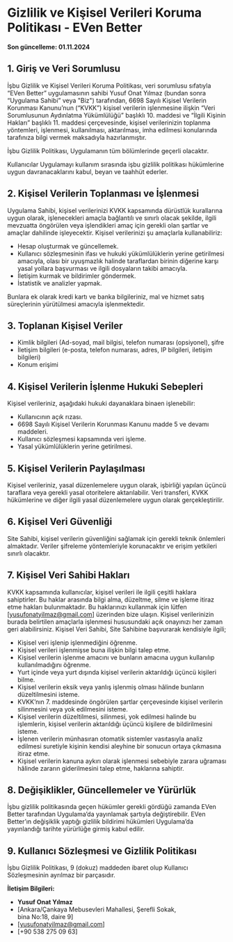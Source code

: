 # Gizlilik ve Kişisel Verileri Koruma Politikası - EVen Better

**Son güncelleme: 01.11.2024**

## 1. Giriş ve Veri Sorumlusu
İşbu Gizlilik ve Kişisel Verileri Koruma Politikası, veri sorumlusu sıfatıyla “EVen Better” uygulamasının sahibi Yusuf Onat Yılmaz (bundan sonra “Uygulama Sahibi” veya "Biz") tarafından, 6698 Sayılı Kişisel Verilerin Korunması Kanunu’nun (“KVKK”) kişisel verilerin işlenmesine ilişkin “Veri Sorumlusunun Aydınlatma Yükümlülüğü” başlıklı 10. maddesi ve “İlgili Kişinin Hakları” başlıklı 11. maddesi çerçevesinde, kişisel verilerinizin toplanma yöntemleri, işlenmesi, kullanılması, aktarılması, imha edilmesi konularında tarafınıza bilgi vermek maksadıyla hazırlanmıştır.

İşbu Gizlilik Politikası, Uygulamanın tüm bölümlerinde geçerli olacaktır.

Kullanıcılar Uygulamayı kullanım sırasında işbu gizlilik politikası hükümlerine uygun davranacaklarını kabul, beyan ve taahhüt ederler.

## 2. Kişisel Verilerin Toplanması ve İşlenmesi
Uygulama Sahibi, kişisel verilerinizi KVKK kapsamında dürüstlük kurallarına uygun olarak, işlenecekleri amaçla bağlantılı ve sınırlı olacak şekilde, ilgili mevzuatta öngörülen veya işlendikleri amaç için gerekli olan şartlar ve amaçlar dahilinde işleyecektir. Kişisel verilerinizi şu amaçlarla kullanabiliriz: 
- Hesap oluşturmak ve güncellemek.
- Kullanıcı sözleşmesinin ifası ve hukuki yükümlülüklerin yerine getirilmesi amacıyla, olası bir uyuşmazlık halinde taraflardan birinin diğerine karşı yasal yollara başvurması ve ilgili dosyaların takibi amacıyla.
- İletişim kurmak ve bildirimler göndermek. 
- İstatistik ve analizler yapmak.

Bunlara ek olarak kredi kartı ve banka bilgileriniz, mal ve hizmet satış süreçlerinin yürütülmesi amacıyla işlenmektedir.

## 3. Toplanan Kişisel Veriler
- Kimlik bilgileri (Ad-soyad, mail bilgisi, telefon numarası (opsiyonel), şifre
- İletişim bilgileri (e-posta, telefon numarası, adres, IP bilgileri, iletişim bilgileri)
- Konum erişimi

## 4. Kişisel Verilerin İşlenme Hukuki Sebepleri
Kişisel verileriniz, aşağıdaki hukuki dayanaklara binaen işlenebilir: 
- Kullanıcının açık rızası.
- 6698 Sayılı Kişisel Verilerin Korunması Kanunu madde 5 ve devamı maddeleri.
- Kullanıcı sözleşmesi kapsamında veri işleme.
- Yasal yükümlülüklerin yerine getirilmesi.

## 5. Kişisel Verilerin Paylaşılması
Kişisel verileriniz, yasal düzenlemelere uygun olarak, işbirliği yapılan üçüncü taraflara veya gerekli yasal otoritelere aktarılabilir. Veri transferi, KVKK hükümlerine ve diğer ilgili yasal düzenlemelere uygun olarak gerçekleştirilir.

## 6. Kişisel Veri Güvenliği
Site Sahibi, kişisel verilerin güvenliğini sağlamak için gerekli teknik önlemleri almaktadır. Veriler şifreleme yöntemleriyle korunacaktır ve erişim yetkileri sınırlı olacaktır.

## 7. Kişisel Veri Sahibi Hakları
KVKK kapsamında kullanıcılar, kişisel verileri ile ilgili çeşitli haklara sahiptirler. Bu haklar arasında bilgi alma, düzeltme, silme ve işleme itiraz etme hakları bulunmaktadır. Bu haklarınızı kullanmak için lütfen [yusufonatyilmaz@gmail.com] üzerinden bize ulaşın. Kişisel verilerinizin burada belirtilen amaçlarla işlenmesi hususundaki açık onayınızı her zaman geri alabilirsiniz. Kişisel Veri Sahibi, Site Sahibine başvurarak kendisiyle ilgili;
- Kişisel veri işlenip işlenmediğini öğrenme.
- Kişisel verileri işlenmişse buna ilişkin bilgi talep etme.
- Kişisel verilerin işlenme amacını ve bunların amacına uygun kullanılıp kullanılmadığını öğrenme.
- Yurt içinde veya yurt dışında kişisel verilerin aktarıldığı üçüncü kişileri bilme.
- Kişisel verilerin eksik veya yanlış işlenmiş olması hâlinde bunların düzeltilmesini isteme.
- KVKK’nın 7. maddesinde öngörülen şartlar çerçevesinde kişisel verilerin silinmesini veya yok edilmesini isteme.
- Kişisel verilerin düzeltilmesi, silinmesi, yok edilmesi halinde bu işlemlerin, kişisel verilerin aktarıldığı üçüncü kişilere de bildirilmesini isteme.
- İşlenen verilerin münhasıran otomatik sistemler vasıtasıyla analiz edilmesi suretiyle kişinin kendisi aleyhine bir sonucun ortaya çıkmasına itiraz etme.
- Kişisel verilerin kanuna aykırı olarak işlenmesi sebebiyle zarara uğraması hâlinde zararın giderilmesini talep etme, haklarına sahiptir.

## 8. Değişiklikler, Güncellemeler ve Yürürlük
İşbu gizlilik politikasında geçen hükümler gerekli gördüğü zamanda EVen Better tarafından Uygulama’da yayınlamak şartıyla değiştirebilir. EVen Better’ın değişiklik yaptığı gizlilik bildirimi hükümleri Uygulama’da yayınlandığı tarihte yürürlüğe girmiş kabul edilir.

## 9. Kullanıcı Sözleşmesi ve Gizlilik Politikası
İşbu Gizlilik Politikası, 9 (dokuz) maddeden ibaret olup Kullanıcı Sözleşmesinin ayrılmaz bir parçasıdır.

**İletişim Bilgileri:**
- **Yusuf Onat Yılmaz**
- [Ankara/Çankaya Mebusevleri Mahallesi, Şerefli Sokak, bina No:18, daire 9]
- [yusufonatyilmaz@gmail.com]
- [+90 538 275 09 63]
